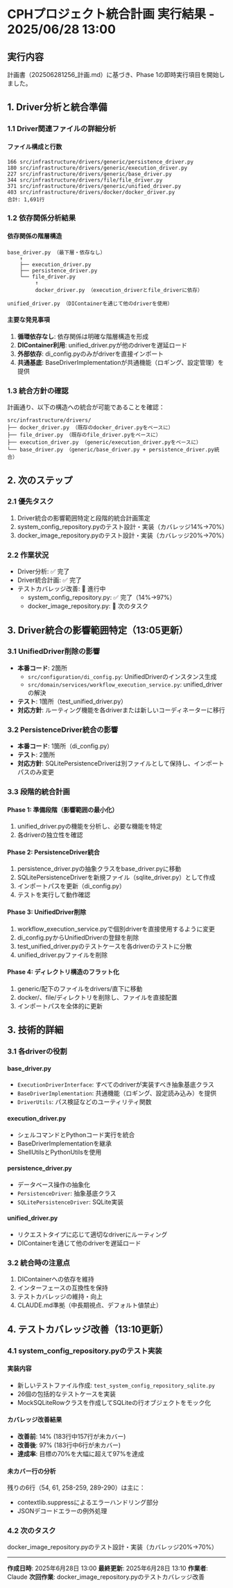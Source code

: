 # CPHプロジェクト統合計画 実行結果 - 2025/06/28 13:00

## 実行内容

計画書（202506281256_計画.md）に基づき、Phase 1の即時実行項目を開始しました。

## 1. Driver分析と統合準備

### 1.1 Driver関連ファイルの詳細分析

#### ファイル構成と行数
```
166 src/infrastructure/drivers/generic/persistence_driver.py
180 src/infrastructure/drivers/generic/execution_driver.py
227 src/infrastructure/drivers/generic/base_driver.py
344 src/infrastructure/drivers/file/file_driver.py
371 src/infrastructure/drivers/generic/unified_driver.py
403 src/infrastructure/drivers/docker/docker_driver.py
合計: 1,691行
```

### 1.2 依存関係分析結果

#### 依存関係の階層構造
```
base_driver.py （最下層・依存なし）
    ↑
    ├── execution_driver.py
    ├── persistence_driver.py
    └── file_driver.py
         ↑
         docker_driver.py （execution_driverとfile_driverに依存）

unified_driver.py （DIContainerを通じて他のdriverを使用）
```

#### 主要な発見事項
1. **循環依存なし**: 依存関係は明確な階層構造を形成
2. **DIContainer利用**: unified_driver.pyが他のdriverを遅延ロード
3. **外部依存**: di_config.pyのみがdriverを直接インポート
4. **共通基底**: BaseDriverImplementationが共通機能（ロギング、設定管理）を提供

### 1.3 統合方針の確認

計画通り、以下の構造への統合が可能であることを確認：
```
src/infrastructure/drivers/
├── docker_driver.py （既存のdocker_driver.pyをベースに）
├── file_driver.py （既存のfile_driver.pyをベースに）
├── execution_driver.py （generic/execution_driver.pyをベースに）
└── base_driver.py （generic/base_driver.py + persistence_driver.py統合）
```

## 2. 次のステップ

### 2.1 優先タスク
1. Driver統合の影響範囲特定と段階的統合計画策定
2. system_config_repository.pyのテスト設計・実装（カバレッジ14%→70%）
3. docker_image_repository.pyのテスト設計・実装（カバレッジ20%→70%）

### 2.2 作業状況
- Driver分析: ✅ 完了
- Driver統合計画: ✅ 完了
- テストカバレッジ改善: 🔄 進行中
  - system_config_repository.py: ✅ 完了（14%→97%）
  - docker_image_repository.py: 🔄 次のタスク

## 3. Driver統合の影響範囲特定（13:05更新）

### 3.1 UnifiedDriver削除の影響
- **本番コード**: 2箇所
  - `src/configuration/di_config.py`: UnifiedDriverのインスタンス生成
  - `src/domain/services/workflow_execution_service.py`: unified_driverの解決
- **テスト**: 1箇所（test_unified_driver.py）
- **対応方針**: ルーティング機能を各driverまたは新しいコーディネーターに移行

### 3.2 PersistenceDriver統合の影響
- **本番コード**: 1箇所（di_config.py）
- **テスト**: 2箇所
- **対応方針**: SQLitePersistenceDriverは別ファイルとして保持し、インポートパスのみ変更

### 3.3 段階的統合計画

#### Phase 1: 準備段階（影響範囲の最小化）
1. unified_driver.pyの機能を分析し、必要な機能を特定
2. 各driverの独立性を確認

#### Phase 2: PersistenceDriver統合
1. persistence_driver.pyの抽象クラスをbase_driver.pyに移動
2. SQLitePersistenceDriverを新規ファイル（sqlite_driver.py）として作成
3. インポートパスを更新（di_config.py）
4. テストを実行して動作確認

#### Phase 3: UnifiedDriver削除
1. workflow_execution_service.pyで個別driverを直接使用するように変更
2. di_config.pyからUnifiedDriverの登録を削除
3. test_unified_driver.pyのテストケースを各driverのテストに分散
4. unified_driver.pyファイルを削除

#### Phase 4: ディレクトリ構造のフラット化
1. generic/配下のファイルをdrivers/直下に移動
2. docker/、file/ディレクトリを削除し、ファイルを直接配置
3. インポートパスを全体的に更新

## 3. 技術的詳細

### 3.1 各driverの役割

#### base_driver.py
- `ExecutionDriverInterface`: すべてのdriverが実装すべき抽象基底クラス
- `BaseDriverImplementation`: 共通機能（ロギング、設定読み込み）を提供
- `DriverUtils`: パス検証などのユーティリティ関数

#### execution_driver.py
- シェルコマンドとPythonコード実行を統合
- BaseDriverImplementationを継承
- ShellUtilsとPythonUtilsを使用

#### persistence_driver.py
- データベース操作の抽象化
- `PersistenceDriver`: 抽象基底クラス
- `SQLitePersistenceDriver`: SQLite実装

#### unified_driver.py
- リクエストタイプに応じて適切なdriverにルーティング
- DIContainerを通じて他のdriverを遅延ロード

### 3.2 統合時の注意点
1. DIContainerへの依存を維持
2. インターフェースの互換性を保持
3. テストカバレッジの維持・向上
4. CLAUDE.md準拠（中長期視点、デフォルト値禁止）

## 4. テストカバレッジ改善（13:10更新）

### 4.1 system_config_repository.pyのテスト実装

#### 実装内容
- 新しいテストファイル作成: `test_system_config_repository_sqlite.py`
- 26個の包括的なテストケースを実装
- MockSQLiteRowクラスを作成してSQLiteの行オブジェクトをモック化

#### カバレッジ改善結果
- **改善前**: 14% (183行中157行が未カバー)
- **改善後**: 97% (183行中6行が未カバー)
- **達成率**: 目標の70%を大幅に超えて97%を達成

#### 未カバー行の分析
残りの6行（54, 61, 258-259, 289-290）は主に：
- contextlib.suppressによるエラーハンドリング部分
- JSONデコードエラーの例外処理

### 4.2 次のタスク
docker_image_repository.pyのテスト設計・実装（カバレッジ20%→70%）

---
**作成日時**: 2025年6月28日 13:00
**最終更新**: 2025年6月28日 13:10
**作業者**: Claude
**次回作業**: docker_image_repository.pyのテストカバレッジ改善